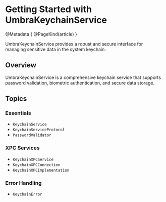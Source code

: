 # Getting Started with UmbraKeychainService

@Metadata {
    @PageKind(article)
}

UmbraKeychainService provides a robust and secure interface for managing sensitive data in the system keychain.

## Overview

UmbraKeychainService is a comprehensive keychain service that supports password validation, biometric authentication, and secure data storage.

## Topics

### Essentials

- ``KeychainService``
- ``KeychainServiceProtocol``
- ``PasswordValidator``

### XPC Services

- ``KeychainXPCService``
- ``KeychainXPCConnection``
- ``KeychainXPCImplementation``

### Error Handling

- ``KeychainError``

